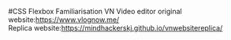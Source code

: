 #CSS Flexbox Familiarisation
VN Video editor original website:https://www.vlognow.me/ <br />
Replica website:https://mindhackerskj.github.io/vnwebsitereplica/
